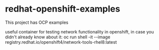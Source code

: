 # redhat-openshift-examples
This project has OCP examples


useful container for testing network functionality in openshift, in case you didn't already know about it:
oc run shell -it --image registry.redhat.io/openshift4/network-tools-rhel8:latest
